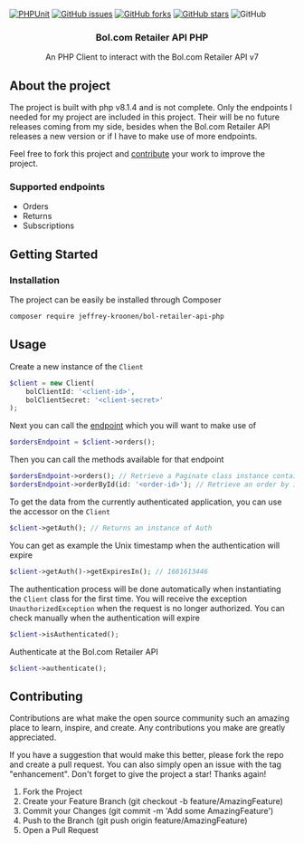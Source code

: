 [![PHPUnit](https://img.shields.io/endpoint.svg?url=https%3A%2F%2Factions-badge.atrox.dev%2Fjeffrey-kroonen%2Fbol-retailer-api-php%2Fbadge%3Fref%3Dmain&label=PHPUnit&style=for-the-badge)](https://actions-badge.atrox.dev/jeffrey-kroonen/bol-retailer-api-php/goto?ref=main)
[![GitHub issues](https://img.shields.io/github/issues/jeffrey-kroonen/bol-retailer-api-php?style=for-the-badge)](https://github.com/jeffrey-kroonen/bol-retailer-api-php/issues)
[![GitHub forks](https://img.shields.io/github/forks/jeffrey-kroonen/bol-retailer-api-php?style=for-the-badge)](https://github.com/jeffrey-kroonen/bol-retailer-api-php/network)
[![GitHub stars](https://img.shields.io/github/stars/jeffrey-kroonen/bol-retailer-api-php?style=for-the-badge)](https://github.com/jeffrey-kroonen/bol-retailer-api-php/stargazers)
![GitHub](https://img.shields.io/github/license/jeffrey-kroonen/bol-retailer-api-php?style=for-the-badge)

<h3 align="center">
    Bol.com Retailer API PHP
</h3>

<p align="center">
    An PHP Client to interact with the Bol.com Retailer API v7
</p>

## About the project

The project is built with php v8.1.4 and is not complete. Only the endpoints I needed for my project are included in this project. Their will be no future releases coming from my side, besides when the Bol.com Retailer API releases a new version or if I have to make use of more endpoints.

Feel free to fork this project and [contribute](#Contributing) your work to improve the project.

### Supported endpoints

- Orders
- Returns
- Subscriptions

## Getting Started

### Installation

The project can be easily be installed through Composer

``` bash
composer require jeffrey-kroonen/bol-retailer-api-php
```

## Usage

Create a new instance of the `Client`

```php
$client = new Client(
    bolClientId: '<client-id>',
    bolClientSecret: '<client-secret>'
);
```

Next you can call the [endpoint](https://api.bol.com/retailer/public/redoc/v7/retailer.html) which you will want to make use of

```php
$ordersEndpoint = $client->orders();
```

Then you can call the methods available for that endpoint
```php
$ordersEndpoint->orders(); // Retrieve a Paginate class instance containing orders
$ordersEndpoint->orderById(id: '<order-id>'); // Retrieve an order by id
```

To get the data from the currently authenticated application, you can use the accessor on the `Client`
```php
$client->getAuth(); // Returns an instance of Auth
```

You can get as example the Unix timestamp when the authentication will expire
```php
$client->getAuth()->getExpiresIn(); // 1661613446
```

The authentication process will be done automatically when instantiating the `Client` class for the first time. You will receive the exception `UnauthorizedException` when the request is no longer authorized. You can check manually when the authentication will expire
```php
$client->isAuthenticated();
```

Authenticate at the Bol.com Retailer API
```php
$client->authenticate();
```

## Contributing

Contributions are what make the open source community such an amazing place to learn, inspire, and create. Any contributions you make are greatly appreciated.

If you have a suggestion that would make this better, please fork the repo and create a pull request. You can also simply open an issue with the tag "enhancement". Don't forget to give the project a star! Thanks again!

1. Fork the Project
2. Create your Feature Branch (git checkout -b feature/AmazingFeature)
3. Commit your Changes (git commit -m 'Add some AmazingFeature')
4. Push to the Branch (git push origin feature/AmazingFeature)
5. Open a Pull Request
